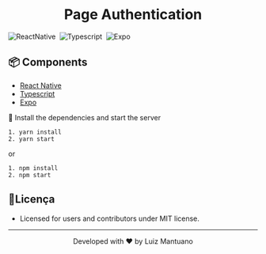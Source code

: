 <h1 align="center">
    <a>Page Authentication</a>
</h1>


![ReactNative](https://img.shields.io/badge/React_Native-20232A?style=for-the-badge&logo=react&logoColor=61DAFB)&nbsp;
![Typescript](https://img.shields.io/badge/TypeScript-007ACC?style=for-the-badge&logo=typescript&logoColor=white)&nbsp;
![Expo](https://img.shields.io/badge/Expo-1B1F23?style=for-the-badge&logo=expo&logoColor=white)&nbsp;


## 📦 Components
* [React Native](https://reactnative.dev/)
* [Typescript](https://www.typescriptlang.org/)
* [Expo](https://docs.expo.io/)

🎯 Install the dependencies and start the server

```
1. yarn install
2. yarn start
```
or
```
1. npm install
2. npm start
```

##  📃Licença

* Licensed for users and contributors under MIT license.

---
<p align="center">Developed with ❤️ by Luiz Mantuano</p>
